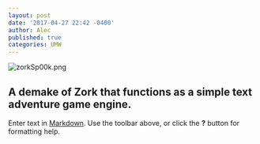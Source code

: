 ```yaml
---
layout: post
date: '2017-04-27 22:42 -0400'
author: Alec
published: true
categories: UMW
---
```

![zorkSp00k.png]({{site.baseurl}}/img/zorkSp00k.png)

## A demake of Zork that functions as a simple text adventure game engine.

Enter text in [Markdown](http://daringfireball.net/projects/markdown/). Use the toolbar above, or click the **?** button for formatting help.
